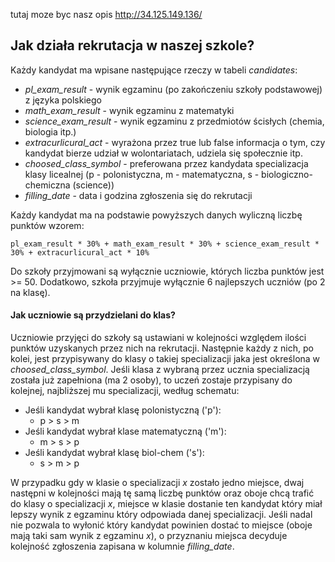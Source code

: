 tutaj moze byc nasz opis
http://34.125.149.136/

## Jak działa rekrutacja w naszej szkole?
Każdy kandydat ma wpisane następujące rzeczy w tabeli *candidates*:
 * *pl_exam_result* - wynik egzaminu (po zakończeniu szkoły podstawowej) z języka polskiego
 * *math_exam_result* - wynik egzaminu z matematyki
 * *science_exam_result* - wynik egzaminu z przedmiotów ścisłych (chemia, biologia itp.)
 * *extracurlicural_act* - wyrażona przez true lub false informacja o tym, czy kandydat bierze udział w wolontariatach, udziela się społecznie itp.
 * *choosed_class_symbol* - preferowana przez kandydata specializacja klasy licealnej (p - polonistyczna, m - matematyczna, s - biologiczno-chemiczna (science))
 * *filling_date* - data i godzina zgłoszenia się do rekrutacji

Każdy kandydat ma na podstawie powyższych danych wyliczną liczbę punktów wzorem:

    pl_exam_result * 30% + math_exam_result * 30% + science_exam_result * 30% + extracurlicural_act * 10%

Do szkoły przyjmowani są wyłącznie uczniowie, których liczba punktów jest >= 50. Dodatkowo, szkoła przyjmuje wyłącznie 6 najlepszych uczniów (po 2 na klasę).

#### Jak uczniowie są przydzielani do klas?
Uczniowie przyjęci do szkoły są ustawiani w kolejności względem ilości punktów uzyskanych przez nich na rekrutacji. Następnie każdy z nich, po kolei, jest przypisywany do klasy o takiej specializacji jaka jest określona w *choosed_class_symbol*.
Jeśli klasa z wybraną przez ucznia specializacją została już zapełniona (ma 2 osoby), to uczeń zostaje przypisany do kolejnej, najbliższej mu specializacji, według schematu:
* Jeśli kandydat wybrał klasę polonistyczną ('p'):
  * p > s > m
* Jeśli kandydat wybrał klase matematyczną ('m'):
  * m > s > p
* Jeśli kandydat wybrał klasę biol-chem ('s'): 
  * s > m > p

W przypadku gdy w klasie o specializacji *x* zostało jedno miejsce, dwaj następni w kolejności mają tę samą liczbę punktów oraz oboje chcą trafić do klasy o specializacji *x*, miejsce w klasie dostanie ten kandydat który miał lepszy wynik z egzaminu który odpowiada danej specializacji. Jeśli nadal nie pozwala to wyłonić który kandydat powinien dostać to miejsce (oboje mają taki sam wynik z egzaminu *x*), o przyznaniu miejsca decyduje kolejność zgłoszenia zapisana w kolumnie *filling_date*.